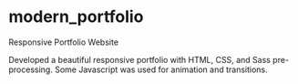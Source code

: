 # modern_portfolio
Responsive Portfolio Website

Developed a beautiful responsive portfolio with HTML, CSS, and Sass pre-processing. 
Some Javascript was used for animation and transitions. 
